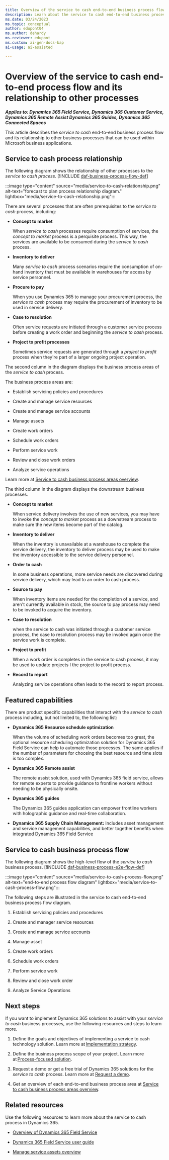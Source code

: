 ```yaml
---
title: Overview of the service to cash end-to-end business process flow
description: Learn about the service to cash end-to-end business process with a flow diagram and describes the relationship with other processes in Dynamics 365 solutions.
ms.date: 03/24/2023
ms.topic: conceptual
author: edupont04
ms.author: dehardy
ms.reviewer: edupont
ms.custom: ai-gen-docs-bap
ai-usage: ai-assisted

---
```


# Overview of the service to cash end-to-end process flow and its relationship to other processes

***Applies to: Dynamics 365 Field Service, Dynamics 365 Customer Service, Dynamics 365 Remote Assist Dynamics 365 Guides, Dynamics 365 Connected Spaces***

This article describes the *service to cash* end-to-end business process flow and its relationship to other business processes that can be used within Microsoft business applications.

## Service to cash process relationship

The following diagram shows the relationship of other processes to the *service to cash process*. [!INCLUDE [daf-business-process-flow-def](~/../shared-content/shared/guidance-includes/daf-business-process-flow-def.md)]

:::image type="content" source="media/service-to-cash-relationship.png" alt-text="forecast to plan process relationship diagram." lightbox="media/service-to-cash-relationship.png":::

There are several processes that are often prerequisites to the *service to cash* process, including:

- **Concept to market**  

  When *service to cash* processes require consumption of services, the *concept to market* process is a perquisite process. This way, the services are available to be consumed during the *service to cash* process.

- **Inventory to deliver**  

  Many *service to cash* process scenarios require the consumption of on-hand inventory that must be available in warehouses for access by service personnel.

- **Procure to pay**  

  When you use Dynamics 365 to manage your procurement process, the *service to cash* process may require the procurement of inventory to be used in service delivery.  

- **Case to resolution**  

  Often service requests are initiated through a customer service process before creating a work order and beginning the *service to cash* process.

- **Project to profit processes**  

  Sometimes service requests are generated through a *project to profit* process when they're part of a larger ongoing project operation.

The second column in the diagram displays the business process areas of the *service to cash* process.

The business process areas are:

- Establish servicing policies and procedures

- Create and manage service resources

- Create and manage service accounts

- Manage assets

- Create work orders

- Schedule work orders

- Perform service work

- Review and close work orders

- Analyze service operations

Learn more at [Service to cash business process areas overview](service-to-cash-areas-overview.md).  

The third column in the diagram displays the downstream business processes.

- **Concept to market**  

  When service delivery involves the use of new services, you may have to invoke the *concept to market* process as a downstream process to make sure the new items become part of the catalog.

- **Inventory to deliver**  

  When the inventory is unavailable at a warehouse to complete the service delivery, the inventory to deliver process may be used to make the inventory accessible to the service delivery personnel.

- **Order to cash**  

  In some business operations, more service needs are discovered during service delivery, which may lead to an order to cash process.

- **Source to pay**  

  When inventory items are needed for the completion of a service, and aren't currently available in stock, the source to pay process may need to be invoked to acquire the inventory.

- **Case to resolution**  

  when the service to cash was initiated through a customer service process, the case to resolution process may be invoked again once the service work is complete.

- **Project to profit**  

  When a work order is completes in the service to cash process, it may be used to update projects I the project to profit process.

- **Record to report**  

  Analyzing service operations often leads to the record to report process.

## Featured capabilities

There are product specific capabilities that interact with the *service to cash* process including, but not limited to, the following list:

- **Dynamics 365 Resource schedule optimization**  

  When the volume of scheduling work orders becomes too great, the optional resource scheduling optimization solution for Dynamics 365 Field Service can help to automate those processes. The same applies if  the number of parameters for choosing the best resource and time slots is too complex.

- **Dynamics 365 Remote assist**  

  The remote assist solution, used with Dynamics 365 field service, allows for remote experts to provide guidance to frontline workers without needing to be physically onsite.

- **Dynamics 365 guides**  

  The Dynamics 365 guides application can empower frontline workers with holographic guidance and real-time collaboration.

- **Dynamics 365 Supply Chain Management:** Includes asset management and service management capabilities, and better together benefits when integrated Dynamics 365 Field Service

## Service to cash business process flow

The following diagram shows the high-level flow of the *service to cash* business process. [!INCLUDE [daf-business-process-e2e-flow-def](~/../shared-content/shared/guidance-includes/daf-business-process-e2e-flow-def.md)]

:::image type="content" source="media/service-to-cash-process-flow.png" alt-text="end-to-end process flow diagram" lightbox="media/service-to-cash-process-flow.png":::

The following steps are illustrated in the service to cash end-to-end business process flow diagram.

1. Establish servicing policies and procedures

2. Create and manager service resources

3. Create and manage service accounts

4. Manage asset

5. Create work orders

6. Schedule work orders

7. Perform service work

8. Review and close work order

9. Analyze Service Operations

## Next steps

If you want to implement Dynamics 365 solutions to assist with your *service to cash* business processes, use the following resources and steps to learn more.

1. Define the goals and objectives of implementing a service to cash technology solution. Learn more at [Implementation strategy](../implementation-guide/implementation-strategy.md).  

2. Define the business process scope of your project. Learn more at [Process-focused solution](../implementation-guide/process-focused-solution.md).  
3. Request a demo or get a free trial of Dynamics 365 solutions for the *service to cash* process. Learn more at [Request a demo](https://dynamics.microsoft.com/dynamics-365-free-trial/).  

4. Get an overview of each end-to-end business process area at [Service to cash business process areas overview](service-to-cash-areas-overview.md).  

## Related resources

Use the following resources to learn more about the service to cash process in Dynamics 365.

- [Overview of Dynamics 365 Field Service](/dynamics365/field-service/overview)

- [Dynamics 365 Field Service user guide](/dynamics365/field-service/user-guide)

- [Manage service assets overview](service-to-cash-manage-service-assets.md)

<!--## Tags
*Stakeholders:* Functional consultant, Business analyst, Accounts payable lead, Accounts receivable lead, Finance lead, Sales lead, Purchasing lead, Production lead, Supply chain lead

*Products:* Dynamics 365 Customer Service, Dynamics 365 Field Service, Dynamics 365 Finance, Dynamics 365 Guides, Dynamics 365 Project Operations, Dynamics 365 Remote Assist
